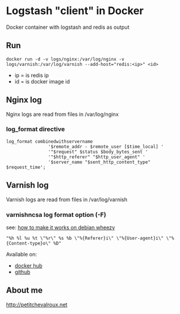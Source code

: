 # Logstash "client" in Docker
Docker container with logstash and redis as output
## Run
```
docker run -d -v logs/nginx:/var/log/nginx -v logs/varnish:/var/log/varnish --add-host="redis:<ip>" <id>
```
* ip = is redis ip
* id = is docker image id

## Nginx log
Nginx logs are read from files in /var/log/nginx
### log_format directive
```
log_format combinedwithservername
                '$remote_addr - $remote_user [$time_local] '
                '"$request" $status $body_bytes_sent '
                '"$http_referer" "$http_user_agent" '
                '$server_name "$sent_http_content_type" $request_time';
```
## Varnish log
Varnish logs are read from files in /var/log/varnish
### varnishncsa log format option (-F)
see: [how to make it works on debian wheezy](http://blog.onetechnical.com/2014/05/02/hacking-up-varnish-logging-on-ubuntu-12-04/)
```
"%h %l %u %t \"%r\" %s %b \"%{Referer}i\" \"%{User-agent}i\" \"%{Content-type}o\" %D"
```

Available on:
* [docker hub](https://registry.hub.docker.com/u/petitchevalroux/logstash/)
* [github](https://github.com/petitchevalroux/docker-logstash)

## About me
http://petitchevalroux.net